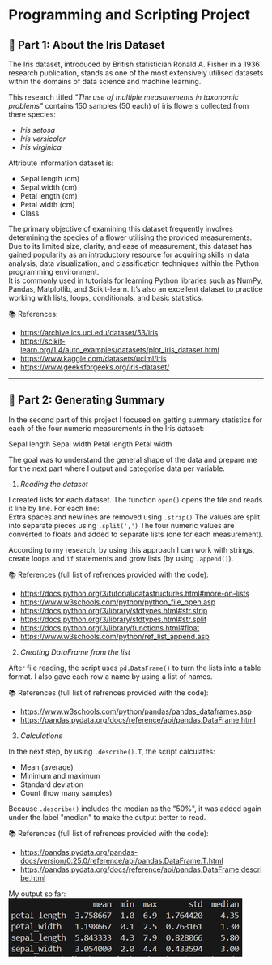 # Programming and Scripting Project

## 🌸 Part 1: About the Iris Dataset

The Iris dataset, introduced by British statistician Ronald A. Fisher in a 1936 research publication, stands as one of the most extensively utilised datasets within the domains of data science and machine learning.

This research titled *"The use of multiple measurements in taxonomic problems"* contains 150 samples (50 each) of iris flowers collected from there species:
- *Iris setosa*
- *Iris versicolor*
- *Iris virginica* 

Attribute information dataset is:
- Sepal length (cm)
- Sepal width (cm)
- Petal length (cm)
- Petal width (cm)
- Class

The primary objective of examining this dataset frequently involves determining the species of a flower utilising the provided measurements. Due to its limited size, clarity, and ease of measurement, this dataset has gained popularity as an introductory resource for acquiring skills in data analysis, data visualization, and classification techniques within the Python programming environment.\
It is commonly used in tutorials for learning Python libraries such as NumPy, Pandas, Matplotlib, and Scikit-learn. It’s also an excellent dataset to practice working with lists, loops, conditionals, and basic statistics.

📚 References:
- https://archive.ics.uci.edu/dataset/53/iris
- https://scikit-learn.org/1.4/auto_examples/datasets/plot_iris_dataset.html
- https://www.kaggle.com/datasets/uciml/iris
- https://www.geeksforgeeks.org/iris-dataset/

---

## 🧮 Part 2: Generating Summary

In the second part of this project I focused on getting summary statistics for each of the four numeric measurements in the Iris dataset:

Sepal length
Sepal width
Petal length
Petal width

The goal was to understand the general shape of the data and prepare me for the next part where I output and categorise data per variable.

1. *Reading the dataset*

I created lists for each dataset. The function `open()` opens the file and reads it line by line. For each line:\
Extra spaces and newlines are removed using `.strip()`
The values are split into separate pieces using `.split(',')`
The four numeric values are converted to floats and added to separate lists (one for each measurement).

According to my research, by using this approach I can work with strings, create loops and `if` statements and grow lists (by using `.append()`). 

📚 References (full list of refrences provided with the code):
- https://docs.python.org/3/tutorial/datastructures.html#more-on-lists
- https://www.w3schools.com/python/python_file_open.asp
- https://docs.python.org/3/library/stdtypes.html#str.strip
- https://docs.python.org/3/library/stdtypes.html#str.split
- https://docs.python.org/3/library/functions.html#float
- https://www.w3schools.com/python/ref_list_append.asp

2. *Creating DataFrame from the list*

After file reading, the script uses `pd.DataFrame()` to turn the lists into a table format. I also gave each row a name by using a list of names. 

📚 References (full list of refrences provided with the code):
- https://www.w3schools.com/python/pandas/pandas_dataframes.asp
- https://pandas.pydata.org/docs/reference/api/pandas.DataFrame.html

3. *Calculations*

In the next step, by using `.describe().T`, the script calculates:
- Mean (average)
- Minimum and maximum
- Standard deviation
- Count (how many samples)

Because `.describe()` includes the median as the "50%", it was added again under the label "median" to make the output better to read.

📚 References (full list of refrences provided with the code):
- https://pandas.pydata.org/pandas-docs/version/0.25.0/reference/api/pandas.DataFrame.T.html
- https://pandas.pydata.org/docs/reference/api/pandas.DataFrame.describe.html

My output so far:
![Output](<Part 1 output.png>)